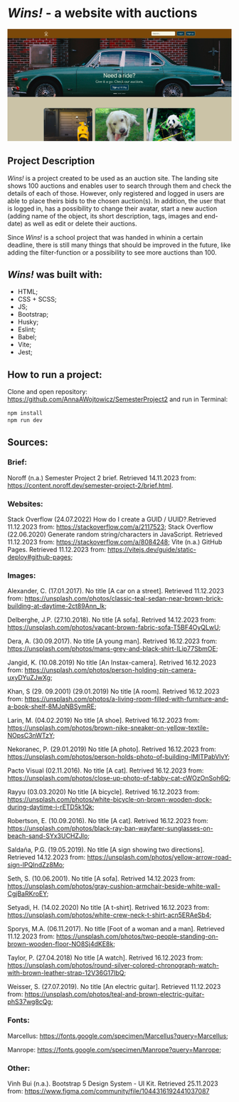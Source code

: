 # _Wins!_ - a website with auctions

![screenshot of the landing site](img/winsScreenshot.png)

## Project Description

_Wins!_ is a project created to be used as an auction site. The landing site shows 100 auctions and enables user to search through them and check the details of each of those. However, only registered and logged in users are able to place theirs bids to the chosen auction(s). In addition, the user that is logged in, has a possibility to change their avatar, start a new auction (adding name of the object, its short description, tags, images and end-date) as well as edit or delete their auctions.

Since _Wins!_ is a school project that was handed in whinin a certain deadline, there is still many things that should be improved in the future, like adding the filter-function or a possibility to see more auctions than 100.

## _Wins!_ was built with:

- HTML;
- CSS + SCSS;
- JS;
- Bootstrap;
- Husky;
- Eslint;
- Babel;
- Vite;
- Jest;

## How to run a project:

Clone and open repository: https://github.com/AnnaAWojtowicz/SemesterProject2 and run in Terminal:

```
npm install
npm run dev
```

## Sources:

### Brief:

Noroff (n.a.) Semester Project 2 brief. Retrieved 14.11.2023 from: https://content.noroff.dev/semester-project-2/brief.html.

### Websites:

Stack Overflow (24.07.2022) How do I create a GUID / UUID?.Retrieved 11.12.2023 from: https://stackoverflow.com/a/2117523;
Stack Overflow (22.06.2020) Generate random string/characters in JavaScript. Retrieved 11.12.2023 from: https://stackoverflow.com/a/8084248;
Vite (n.a.) GitHub Pages. Retrieved 11.12.2023 from: https://vitejs.dev/guide/static-deploy#github-pages;

### Images:

Alexander, C. (17.01.2017). No title [A car on a street]. Retrieved 11.12.2023 from: https://unsplash.com/photos/classic-teal-sedan-near-brown-brick-building-at-daytime-2ct89Ann_lk;

Delberghe, J.P. (27.10.2018). No title [A sofa]. Retrived 14.12.2023 from: https://unsplash.com/photos/vacant-brown-fabric-sofa-T5BF4OyQLwU;

Dera, A. (30.09.2017). No title [A young man]. Retrived 16.12.2023 from: https://unsplash.com/photos/mans-grey-and-black-shirt-ILip77SbmOE;

Jangid, K. (10.08.2019) No title [An Instax-camera]. Retrived 16.12.2023 from: https://unsplash.com/photos/person-holding-pin-camera-uxyDYuZJwXg;

Khan, S (29. 09.2001) (29.01.2019) No title [A room]. Retrived 16.12.2023 from:
https://unsplash.com/photos/a-living-room-filled-with-furniture-and-a-book-shelf-8MJqNBSymRE;

Larin, M. (04.02.2019) No title [A shoe]. Retrived 16.12.2023 from: https://unsplash.com/photos/brown-nike-sneaker-on-yellow-textile-NOpsC3nWTzY;

Nekoranec, P. (29.01.2019) No title [A photo]. Retrived 16.12.2023 from: https://unsplash.com/photos/person-holds-photo-of-building-lMITPabVlvY;

Pacto Visual (02.11.2016). No title [A cat]. Retrived 16.12.2023 from:
https://unsplash.com/photos/close-up-photo-of-tabby-cat-cWOzOnSoh6Q;

Rayyu (03.03.2020) No title [A bicycle]. Retrived 16.12.2023 from:
https://unsplash.com/photos/white-bicycle-on-brown-wooden-dock-during-daytime-i-rETD5k1Qk;

Robertson, E. (10.09.2016). No title [A cat]. Retrived 16.12.2023 from: https://unsplash.com/photos/black-ray-ban-wayfarer-sunglasses-on-beach-sand-SYx3UCHZJlo;

Saldaña, P.G. (19.05.2019). No title [A sign showing two directions]. Retrieved 14.12.2023 from: https://unsplash.com/photos/yellow-arrow-road-sign-lPQIndZz8Mo;

Seth, S. (10.06.2001). No title [A sofa]. Retrived 14.12.2023 from: https://unsplash.com/photos/gray-cushion-armchair-beside-white-wall-CgjBaRKroEY;

Setyadi, H. (14.02.2020) No title [A t-shirt]. Retrived 16.12.2023 from: https://unsplash.com/photos/white-crew-neck-t-shirt-acn5ERAeSb4;

Sporys, M.A. (06.11.2017). No title [Foot of a woman and a man]. Retrieved 11.12.2023 from: https://unsplash.com/photos/two-people-standing-on-brown-wooden-floor-NO8Sj4dKE8k;

Taylor, P. (27.04.2018) No title [A watch]. Retrived 16.12.2023 from: https://unsplash.com/photos/round-silver-colored-chronograph-watch-with-brown-leather-strap-12V36G17IbQ;

Weisser, S. (27.07.2019). No title [An electric guitar]. Retrieved 11.12.2023 from: https://unsplash.com/photos/teal-and-brown-electric-guitar-phS37wg8cQg;

### Fonts:

Marcellus: https://fonts.google.com/specimen/Marcellus?query=Marcellus;

Manrope: https://fonts.google.com/specimen/Manrope?query=Manrope;

### Other:

Vinh Bui (n.a.). Bootstrap 5 Design System - UI Kit. Retrieved 25.11.2023 from: https://www.figma.com/community/file/1044316192441037087
